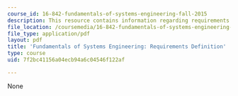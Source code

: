 ```yaml
---
course_id: 16-842-fundamentals-of-systems-engineering-fall-2015
description: This resource contains information regarding requirements definition.
file_location: /coursemedia/16-842-fundamentals-of-systems-engineering-fall-2015/7f2bc41156a04ecb94a6c04546f122af_MIT16_842F15_Ses2_Req.pdf
file_type: application/pdf
layout: pdf
title: 'Fundamentals of Systems Engineering: Requirements Definition'
type: course
uid: 7f2bc41156a04ecb94a6c04546f122af

---
```

None